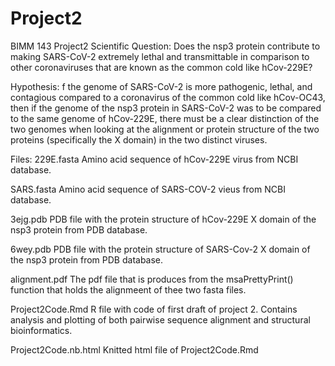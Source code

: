 # Project2
BIMM 143 Project2
Scientific Question:
Does the nsp3 protein contribute to making SARS-CoV-2 extremely lethal and transmittable in comparison to other coronaviruses that are known as the common cold like hCov-229E?

Hypothesis:
f the genome of SARS-CoV-2 is more pathogenic, lethal, and contagious compared to a coronavirus of the common cold like hCov-OC43, then if the genome of the nsp3 protein in SARS-CoV-2 was to be compared to the same genome of hCov-229E, there must be a clear distinction of the two genomes when looking at the alignment or protein structure of the two proteins (specifically the X domain) in the two distinct viruses.

Files:
229E.fasta
Amino acid sequence of hCov-229E virus from NCBI database.

SARS.fasta
Amino acid sequence of SARS-COV-2 vieus from NCBI database.

3ejg.pdb
PDB file with the protein structure of hCov-229E X domain of the nsp3 protein from PDB database.

6wey.pdb
PDB file with the protein structure of SARS-Cov-2 X domain of the nsp3 protein from PDB database.

alignment.pdf
The pdf file that is produces from the msaPrettyPrint() function that holds the alignmeent of thee two fasta files.

Project2Code.Rmd
R file with code of first draft of project 2. Contains analysis and plotting of both pairwise sequence alignment and structural bioinformatics.

Project2Code.nb.html
Knitted html file of Project2Code.Rmd
